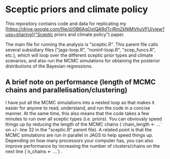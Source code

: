 # Sceptic priors and climate policy

This repository contains code and data for replicating my [https://drive.google.com/file/d/0B6AgOxtQA9dTcjRmZkNjMVhuVFU/view?usp=sharing]("Sceptic priors and climate policy") paper.

The main file for running the analysis is "sceptic.R". This parent file calls several subsidiary files ("jags-loop.R", "noninf-loop.R", "scep_funcs.R", etc.), which will loop over the different sceptic prior types and climate scenarios, and also run the MCMC simulations for obtaining the posterior distributions of the Bayesian regressions.

## A brief note on performance (length of MCMC chains and parallelisation/clustering)
I have put all the MCMC simulations into a nested loop as that makes it easier for anyone to read, understand, and run the code in a concise manner. At the same time, this also means that the code takes a few minutes to run over all sceptic types (i.e. priors). You can obviously speed things up by reducing the length of the MCMC chains (´chain_length <- ...´ on +/- line 32 in the "sceptic.R" parent file). A related point is that the MCMC simulations are run in parallel in JAGS to help speed things up. Depending on how many processors your computer has, you can also improve performance by increasing the number of clusters/chains on the next line (´n_chains <- ...´) .
